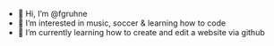 - 👋 Hi, I’m @fgruhne
- 👀 I’m interested in music, soccer & learning how to code
- 🌱 I’m currently learning how to create and edit a website via github

<!---
fgruhne/fgruhne is a ✨ special ✨ repository because its `README.md` (this file) appears on your GitHub profile.
You can click the Preview link to take a look at your changes.
--->
